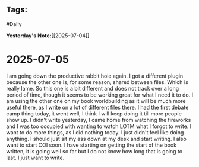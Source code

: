 ## Tags:
#Daily

__Yesterday's Note:__[[2025-07-04]]
# 2025-07-05

I am going down the productive rabbit hole again. I got a different plugin because the other one is, for some reason, shared between files. Which is really lame. So this one is a bit different and does not track over a long period of time, though it seems to be working great for what I need it to do. I am using the other one on my book worldbuilding as it will be much more useful there, as I write on a lot of different files there. I had the first debate camp thing today, it went well, I think I will keep doing it till more people show up. I didn't write yesterday, I came home from watching the fireworks and I was too occupied with wanting to watch LOTM what I forgot to write. I want to do more things, as I did nothing today. I just didn't feel like doing anything. I should just sit my ass down at my desk and start writing. I also want to start COI soon. I have starting on getting the start of the book written, it is going well so far but I do not know how long that is going to last. I just want to write. 